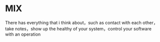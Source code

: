 # MIX
There has everything that i think about，such as contact with each other，take notes，show up the healthy of your system，control your software
with an operation
